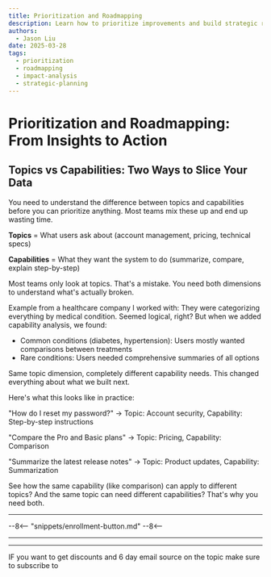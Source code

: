 ```yaml
---
title: Prioritization and Roadmapping
description: Learn how to prioritize improvements and build strategic roadmaps based on user query patterns
authors:
  - Jason Liu
date: 2025-03-28
tags:
  - prioritization
  - roadmapping
  - impact-analysis
  - strategic-planning
---
```


# Prioritization and Roadmapping: From Insights to Action


## Topics vs Capabilities: Two Ways to Slice Your Data

You need to understand the difference between topics and capabilities before you can prioritize anything. Most teams mix these up and end up wasting time.

**Topics** = What users ask about (account management, pricing, technical specs)

**Capabilities** = What they want the system to do (summarize, compare, explain step-by-step)

Most teams only look at topics. That's a mistake. You need both dimensions to understand what's actually broken.

Example from a healthcare company I worked with: They were categorizing everything by medical condition. Seemed logical, right? But when we added capability analysis, we found:
- Common conditions (diabetes, hypertension): Users mostly wanted comparisons between treatments
- Rare conditions: Users needed comprehensive summaries of all options

Same topic dimension, completely different capability needs. This changed everything about what we built next.

Here's what this looks like in practice:

"How do I reset my password?" → Topic: Account security, Capability: Step-by-step instructions

"Compare the Pro and Basic plans" → Topic: Pricing, Capability: Comparison

"Summarize the latest release notes" → Topic: Product updates, Capability: Summarization

See how the same capability (like comparison) can apply to different topics? And the same topic can need different capabilities? That's why you need both.

---

--8<--
  "snippets/enrollment-button.md"
--8<--

---


---

IF you want to get discounts and 6 day email source on the topic make sure to subscribe to

<script async data-uid="010fd9b52b" src="https://fivesixseven.kit.com/010fd9b52b/index.js"></script>
